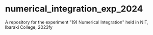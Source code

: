# numerical_integration_exp_2024
A repository for the experiment "(9) Numerical Integration" held in NIT, Ibaraki College, 2023fy
